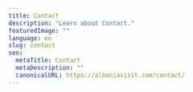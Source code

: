 ```yaml
---
title: Contact
description: "Learn about Contact."
featuredImage: ""
language: en
slug: contact
seo:
  metaTitle: Contact
  metaDescription: ""
  canonicalURL: https://albaniavisit.com/contact/
---
```


